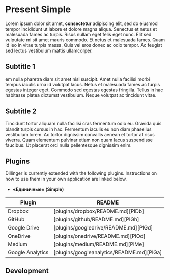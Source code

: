 # Present Simple

Lorem ipsum dolor sit amet, **consectetur** adipiscing elit, sed do eiusmod tempor incididunt ut labore et dolore magna aliqua. Senectus et netus et malesuada fames ac turpis.
Risus nullam eget felis eget nunc. Elit sed vulputate mi sit amet mauris commodo. Et netus et malesuada fames.
Quam id leo in vitae turpis massa. Quis vel eros donec ac odio tempor. Ac feugiat sed lectus vestibulum mattis ullamcorper.


## Subtitle 1

em nulla pharetra diam sit amet nisl suscipit. Amet nulla facilisi morbi tempus iaculis urna id volutpat lacus. Netus et malesuada fames ac turpis egestas integer eget. Commodo sed egestas egestas fringilla.
Tellus in hac habitasse platea dictumst vestibulum. Neque volutpat ac tincidunt vitae.

## Subtitle 2

Tincidunt tortor aliquam nulla facilisi cras fermentum odio eu. Gravida quis blandit turpis cursus in hac. Fermentum iaculis eu non diam phasellus vestibulum lorem.
Ac tortor dignissim convallis aenean et tortor at risus viverra.
Quam elementum pulvinar etiam non quam lacus suspendisse faucibus. Ut placerat orci nulla pellentesque dignissim enim.

## Plugins

Dillinger is currently extended with the following plugins.
Instructions on how to use them in your own application are linked below.

<ul>
	<li><p style="line-height: 150%; text-indent: 0in; margin-bottom: 0in">
	<b>«Единичные» (</b><span lang="en-US"><b>Simple</b></span><b>)</b></p>
</ul>


| Plugin | README |
| ------ | ------ |
| Dropbox | [plugins/dropbox/README.md][PlDb] |
| GitHub | [plugins/github/README.md][PlGh] |
| Google Drive | [plugins/googledrive/README.md][PlGd] |
| OneDrive | [plugins/onedrive/README.md][PlOd] |
| Medium | [plugins/medium/README.md][PlMe] |
| Google Analytics | [plugins/googleanalytics/README.md][PlGa] |


## Development
